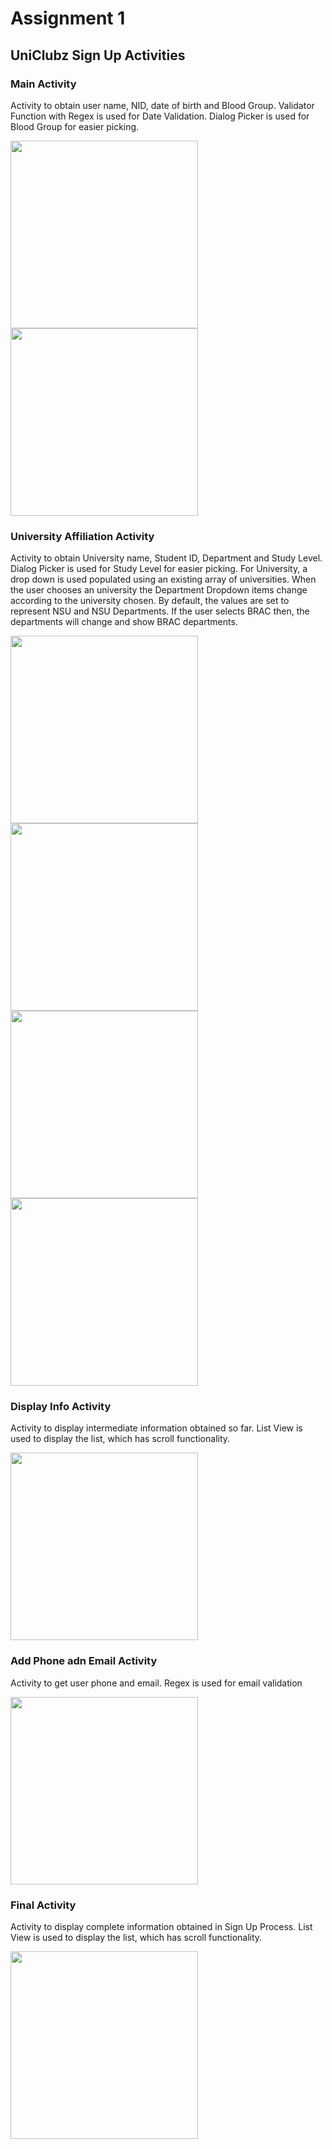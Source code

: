 
<!-- ![alt text](https://github.com/NSU-SU21-CSE486-1/1812048_SU21_CSE486_1/blob/main/Theory/Assignment/Assignment01/SS/MainActivity.png) -->

# Assignment 1
## UniClubz Sign Up Activities

### Main Activity
Activity to obtain user name, NID, date of birth and Blood Group. Validator Function with Regex is used for Date Validation. Dialog Picker is used for Blood Group for easier picking.

<img src="https://github.com/NSU-SU21-CSE486-1/1812048_SU21_CSE486_1/blob/main/Theory/Assignment/Assignment01/SS/MainActivity.png" width="300"/>
<img src="https://github.com/NSU-SU21-CSE486-1/1812048_SU21_CSE486_1/blob/main/Theory/Assignment/Assignment01/SS/MainActivity2.png" width="300"/>

### University Affiliation Activity
Activity to obtain University name, Student ID, Department and Study Level. Dialog Picker is used for Study Level for easier picking. For University, a drop down is used populated using an existing array of universities. When the user chooses an university the Department Dropdown items change according to the university chosen. By default, the values are set to represent NSU and NSU Departments. If the user selects BRAC then, the departments will change and show BRAC departments.

<img src="https://github.com/NSU-SU21-CSE486-1/1812048_SU21_CSE486_1/blob/main/Theory/Assignment/Assignment01/SS/Uni1.png" width="300"/>
<img src="https://github.com/NSU-SU21-CSE486-1/1812048_SU21_CSE486_1/blob/main/Theory/Assignment/Assignment01/SS/Uni2.png" width="300"/>
<img src="https://github.com/NSU-SU21-CSE486-1/1812048_SU21_CSE486_1/blob/main/Theory/Assignment/Assignment01/SS/Uni3.png" width="300"/>
<img src="https://github.com/NSU-SU21-CSE486-1/1812048_SU21_CSE486_1/blob/main/Theory/Assignment/Assignment01/SS/Uni4.png" width="300"/>

### Display Info Activity
Activity to display intermediate information obtained so far. List View is used to display the list, which has scroll functionality.

<img src="https://github.com/NSU-SU21-CSE486-1/1812048_SU21_CSE486_1/blob/main/Theory/Assignment/Assignment01/SS/DisplayInfo1.png" width="300"/>

### Add Phone adn Email Activity
Activity to get user phone and email. Regex is used for email validation

<img src="https://github.com/NSU-SU21-CSE486-1/1812048_SU21_CSE486_1/blob/main/Theory/Assignment/Assignment01/SS/Emailphone.png" width="300"/>

### Final Activity
Activity to display complete information obtained in Sign Up Process. List View is used to display the list, which has scroll functionality.

<img src="https://github.com/NSU-SU21-CSE486-1/1812048_SU21_CSE486_1/blob/main/Theory/Assignment/Assignment01/SS/Final.png" width="300"/>
